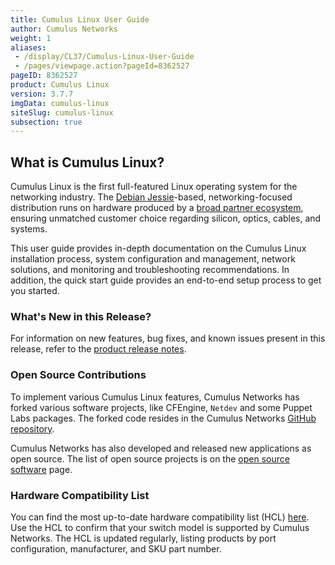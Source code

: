 ```yaml
---
title: Cumulus Linux User Guide
author: Cumulus Networks
weight: 1
aliases:
 - /display/CL37/Cumulus-Linux-User-Guide
 - /pages/viewpage.action?pageId=8362527
pageID: 8362527
product: Cumulus Linux
version: 3.7.7
imgData: cumulus-linux
siteSlug: cumulus-linux
subsection: true
---
```

## What is Cumulus Linux?

Cumulus Linux is the first full-featured Linux operating system for the
networking industry. The [Debian
Jessie](https://www.debian.org/releases/jessie/)-based,
networking-focused distribution runs on hardware produced by a [broad
partner ecosystem](http://cumulusnetworks.com/hcl/), ensuring unmatched
customer choice regarding silicon, optics, cables, and systems.

This user guide provides in-depth documentation on the Cumulus Linux
installation process, system configuration and management, network
solutions, and monitoring and troubleshooting recommendations. In
addition, the quick start guide provides an end-to-end setup process to
get you started.

### What's New in this Release?

For information on new features, bug fixes, and known issues present in
this release, refer to the [product release
notes](https://support.cumulusnetworks.com/hc/en-us/articles/360007793174-Cumulus-Linux-3-7-Release-Notes).

### Open Source Contributions

To implement various Cumulus Linux features, Cumulus Networks has forked
various software projects, like CFEngine, `Netdev` and some Puppet Labs
packages. The forked code resides in the Cumulus Networks [GitHub
repository](https://github.com/CumulusNetworks).

Cumulus Networks has also developed and released new applications as
open source. The list of open source projects is on the [open source
software](http://oss.cumulusnetworks.com/) page.

### Hardware Compatibility List

You can find the most up-to-date hardware compatibility list (HCL)
[here](http://cumulusnetworks.com/hcl/). Use the HCL to confirm that
your switch model is supported by Cumulus Networks. The HCL is updated
regularly, listing products by port configuration, manufacturer, and SKU
part number.
